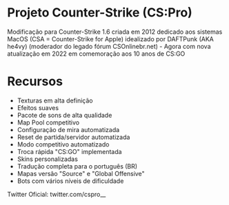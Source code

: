 # Projeto Counter-Strike (CS:Pro)
Modificação para Counter-Strike 1.6 criada em 2012 dedicado aos sistemas MacOS (CSA = Counter-Strike for Apple) idealizado por DAFTPunk (AKA he4vy) (moderador do legado fórum CSOnlinebr.net) - Agora com nova atualização em 2022 em comemoração aos 10 anos de CS:GO

# Recursos
- Texturas em alta definição
- Efeitos suaves
- Pacote de sons de alta qualidade
- Map Pool competitivo
- Configuração de mira automatizada
- Reset de partida/servidor automatizada
- Modo competitivo automatizado
- Troca rápida "CS:GO" implementada
- Skins personalizadas
- Tradução completa para o português (BR)
- Mapas versão "Source" e "Global Offensive"
- Bots com vários níveis de dificuldade

Twitter Oficial: twitter.com/cspro__
